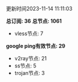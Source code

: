 更新时间2023-11-14 11:11:03

**总订阅: 36**
**总节点: 1061**
- vless节点: 7

**google ping有效节点: 29**
- v2ray节点: 21
- ss节点: 5
- trojan节点: 3

